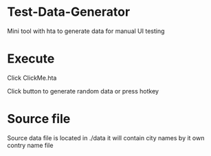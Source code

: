 # Test-Data-Generator
Mini tool with hta to generate data for manual UI testing

# Execute
Click ClickMe.hta

Click button to generate random data or press hotkey

# Source file
Source data file is located in ./data
it will contain city names by it own contry name file